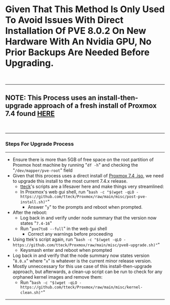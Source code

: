 # Given That This Method Is Only Used To Avoid Issues With Direct Installation Of PVE 8.0.2 On New Hardware With An Nvidia GPU, No Prior Backups Are Needed Before Upgrading.

<br>

-------------------------
## NOTE: This Process uses an install-then-upgrade approach of a fresh install of Proxmox 7.4 found [HERE](https://www.proxmox.com/en/downloads/proxmox-virtual-environment/iso/proxmox-ve-7-4-iso-installer)

<br>

-------------------------

### Steps For Upgrade Process
----------------------------------

- Ensure there is more than 5GB of free space on the root partition of Proxmox host machine by running "```df -h```" and checking the "```/dev/mapper/pve-root```" field
- Given that this process uses a direct install of [Proxmox 7.4 .iso](https://enterprise.proxmox.com/iso/proxmox-ve_7.4-1.iso), we need to upgrade this install to the most current 7.4.x release.
  - [tteck](https://tteck.github.io/Proxmox/)'s scripts are a lifesaver here and make things very streamlined:
  - In Proxmox's web gui shell, run "```bash -c "$(wget -qLO - https://github.com/tteck/Proxmox/raw/main/misc/post-pve-install.sh)"```"
    - Answer "```y```" to the prompts and reboot when prompted.
- After the reboot:
  - Log back in and verify under node summary that the version now states "```7.4-16```"
  - Run "```pve7to8 --full```" in the web gui shell
    - Correct any warnings before proceeding
- Using ttek's script again, run "```bash -c "$(wget -qLO - https://github.com/tteck/Proxmox/raw/main/misc/pve8-upgrade.sh)"```"
  - Keysmash enter and reboot when prompted
- Log back in and verify that the node summary now states version "```8.0.x```" where "```x```" is whatever is the current minor release version.
- Mostly unneccessary for this use case of this install-then-upgrade approach, but afterwards, a clean-up script can be run to check for any orphaned kernel images and remove them:
  - Run "```bash -c "$(wget -qLO - https://github.com/tteck/Proxmox/raw/main/misc/kernel-clean.sh)"```"

--------------------------
